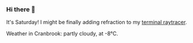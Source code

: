 ### Hi there :wave:

It's Saturday! I might be finally adding refraction to my [terminal raytracer](https://github.com/bewuethr/bash-raytracer).

Weather in Cranbrook: partly cloudy, at -8°C.
